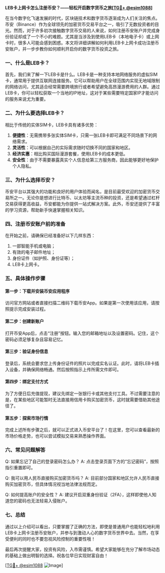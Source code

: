**LEB卡上网卡怎么注册币安？——轻松开启数字货币之旅[[TG💪+ @esim1088](https://t.me/s/esim1088)]**

在当今数字化飞速发展的时代，区块链技术和数字货币逐渐成为人们关注的焦点。币安（Binance）作为全球领先的加密货币交易平台之一，吸引了无数投资者的目光。然而，对于许多初次接触数字货币交易的人来说，如何注册币安账户并完成身份验证却成了一个不小的难题。尤其是当涉及到使用LEB卡（本地电子卡）或上网卡时，很多人可能会感到困惑。本文将详细讲解如何利用LEB卡上网卡成功注册币安账户，并一步步教你如何顺利开启你的数字货币投资之旅。

### 一、什么是LEB卡？

首先，我们来了解一下LEB卡是什么。LEB卡是一种支持本地网络服务的虚拟SIM卡，通常用于提供互联网连接服务。它可以帮助用户在全球范围内实现无地域限制的网络访问，尤其适合经常需要跨境旅行或者希望避免高昂漫游费用的人群。通过LEB卡，你可以轻松获取一个当地的IP地址，这对于某些需要特定国家IP才能访问的服务来说尤为重要。

### 二、为什么要选择LEB卡？

相比于传统的实体SIM卡，LEB卡具有诸多优势：
1. **便捷性**：无需携带多张实体SIM卡，只需一张LEB卡即可满足不同场景下的网络需求。
2. **灵活性**：可以根据自己的实际需求随时切换不同的国家和地区。
3. **经济实惠**：相比购买国际漫游套餐，使用LEB卡的成本更低。
4. **安全性**：由于不需要暴露真实个人信息给第三方服务商，因此能够更好地保护个人隐私。

### 三、为什么选择币安？

币安平台以其强大的功能和良好的用户体验而闻名，是目前最受欢迎的加密货币交易所之一。无论你是想进行比特币、以太坊等主流币种的投资，还是希望通过杠杆交易获得更高收益，币安都能为你提供一站式解决方案。此外，币安还提供了丰富的学习资源，帮助新手快速掌握相关知识。

### 四、注册币安账户前的准备

在开始之前，请确保已经准备好以下几样东西：
1. 一部智能手机或电脑；
2. 有效的电子邮件地址；
3. 身份证件（如护照、身份证等）；
4. LEB卡上网卡。

### 五、具体操作步骤

#### 第一步：下载并安装币安应用程序
访问官方网站或者直接扫描二维码下载币安App。如果是第一次使用该应用，请按照提示完成安装过程。

#### 第二步：创建新账户
打开币安App后，点击“注册”按钮。输入您的邮箱地址以及设置密码。记住，这个密码必须足够复杂且容易记忆。

#### 第三步：验证身份信息
登录后，系统会要求您上传身份证件的照片以完成实名认证。此时，请将LEB卡插入设备，并确保网络畅通。然后按照指示上传所需文件即可。

#### 第四步：绑定支付方式
为了方便日后充值提现，建议先绑定一张银行卡或其他支付工具。不过需要注意的是，在某些地区可能暂时无法直接用信用卡购买加密货币，这时就需要借助其他途径了。

#### 第五步：探索市场行情
完成上述所有步骤之后，就可以正式进入币安平台了！在这里，您可以查看最新的市场价格走势，也可以尝试模拟交易来熟悉操作界面。

### 六、常见问题解答

Q: 如果忘记了自己的登录密码怎么办？
A: 点击登录页面下方的“忘记密码”，按照指引重置即可。

Q: 我可以用人民币直接购买加密货币吗？
A: 目前部分国家和地区允许人民币直接购买加密货币，但具体情况视当地法律法规而定。

Q: 如何提高账户的安全性？
A: 建议开启双重身份验证（2FA），这样即使他人知道您的密码也无法轻易入侵账户。

### 七、总结

通过以上介绍可以看出，只要掌握了正确的方法，即使是普通用户也能轻松地利用LEB卡上网卡注册币安账户，并参与到激动人心的数字货币世界中去。当然，在享受便利的同时也不要忽视风险控制的重要性哦！

最后再次提醒大家，投资有风险，入市需谨慎。希望大家能够在充分了解市场动态的基础上做出明智的选择。祝各位早日实现财富自由！

[[TG💪+ @esim1088](https://t.me/s/esim1088) ![Image](https://i.postimg.cc/4NQfJmqS/Snipaste-2025-05-13-00-14-12.png)]